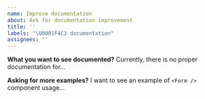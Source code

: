 ```yaml
---
name: Improve documentation
about: Ask for documentation improvement
title: ''
labels: "\U0001F4C3 documentation"
assignees: ''
---
```


**What you want to see documented?**
Currently, there is no proper documentation for...

**Asking for more examples?**
I want to see an example of `<Form />` component usage...

